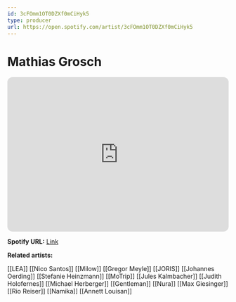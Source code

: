 ```yaml
---
id: 3cFOmm1OT0DZXf0mCiHyk5
type: producer
url: https://open.spotify.com/artist/3cFOmm1OT0DZXf0mCiHyk5
---
```

# Mathias Grosch

<iframe style="border-radius:12px" src="https://open.spotify.com/embed/artist/3cFOmm1OT0DZXf0mCiHyk5" width="100%" height="352" frameBorder="0" allowfullscreen="" allow="autoplay; clipboard-write; encrypted-media; fullscreen; picture-in-picture" loading="lazy"></iframe>

**Spotify URL:** [Link](https://open.spotify.com/artist/3cFOmm1OT0DZXf0mCiHyk5)

**Related artists:**

[[LEA]]
[[Nico Santos]]
[[Milow]]
[[Gregor Meyle]]
[[JORIS]]
[[Johannes Oerding]]
[[Stefanie Heinzmann]]
[[MoTrip]]
[[Jules Kalmbacher]]
[[Judith Holofernes]]
[[Michael Herberger]]
[[Gentleman]]
[[Nura]]
[[Max Giesinger]]
[[Rio Reiser]]
[[Namika]]
[[Annett Louisan]]
